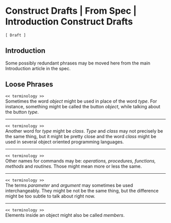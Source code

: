 Construct Drafts | From Spec | Introduction Construct Drafts
============================================================

`[ Draft ]`

Introduction
------------

Some possibly redundant phrases may be moved here from the main Introduction article in the spec.

Loose Phrases
-------------

`<< terminology >>`  
Sometimes the word *object* might be used in place of the word *type*. For instance, something might be called the button *object*, while talking about the button *type*.

-----

`<< terminology >>`  
Another word for *type* might be *class*. *Type* and *class* may not precisely be the same thing, but it might be pretty close and the word *class* might be used in several object oriented programming languages.

-----

`<< terminology >>`  
Other names for commands may be: *operations, procedures, functions, methods* and *routines.* Those might mean more or less the same.

-----

`<< terminology >>`  
The terms *parameter* and *argument* may sometimes be used interchangeably. They might be not be the same thing, but the difference might be too subtle to talk about right now.

-----

`<< terminology >>`  
Elements inside an object might also be called *members*.